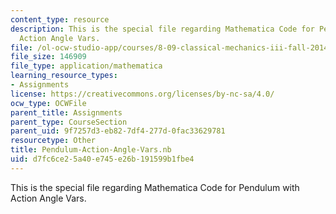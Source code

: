 ```yaml
---
content_type: resource
description: This is the special file regarding Mathematica Code for Pendulum with
  Action Angle Vars.
file: /ol-ocw-studio-app/courses/8-09-classical-mechanics-iii-fall-2014/d7fc6ce25a40e745e26b191599b1fbe4_Pendulum-Action-Angle-Vars.nb
file_size: 146909
file_type: application/mathematica
learning_resource_types:
- Assignments
license: https://creativecommons.org/licenses/by-nc-sa/4.0/
ocw_type: OCWFile
parent_title: Assignments
parent_type: CourseSection
parent_uid: 9f7257d3-eb82-7df4-277d-0fac33629781
resourcetype: Other
title: Pendulum-Action-Angle-Vars.nb
uid: d7fc6ce2-5a40-e745-e26b-191599b1fbe4
---
```

This is the special file regarding Mathematica Code for Pendulum with Action Angle Vars.